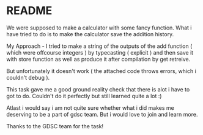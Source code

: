 # README
We were supposed to make a calculator with some fancy function. What i have tried to do is to make the calculator save the addition history.

My Approach - I tried to make a string of the outputs of the add function ( which were offcourse integers ) by typecasting ( explicit ) and then save it with store function as well as produce it after compilation by get retreive. 

But unfortunately it doesn't work  ( the attached code throws errors, which i couldn't debug ).

This task gave me a good ground reality check that there is alot i have to got to do. Couldn't do it perfectly but still learned quite a lot :)

Atlast i would say i am not quite sure whether what i did makes me deserving to be a part of gdsc team. But i would love to join and learn more.  

Thanks to the GDSC team for the task!


